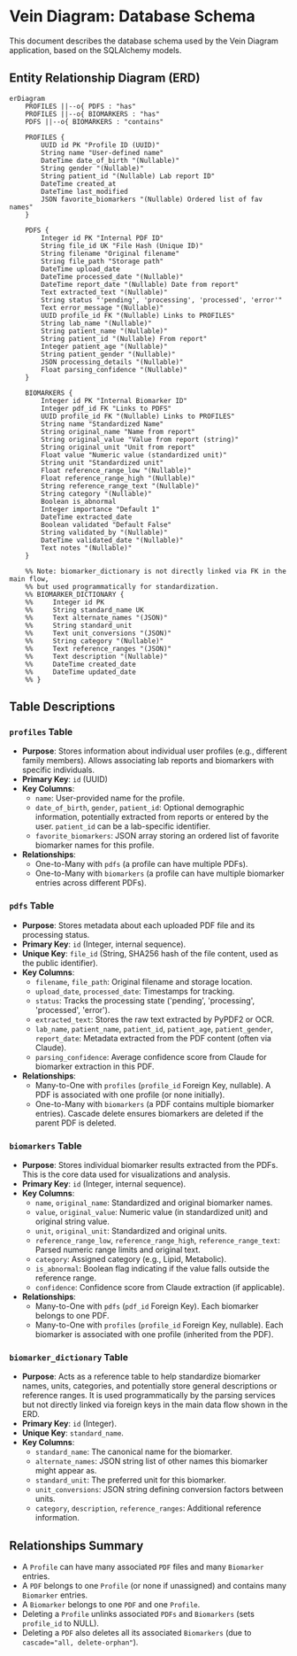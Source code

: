 # Vein Diagram: Database Schema

This document describes the database schema used by the Vein Diagram application, based on the SQLAlchemy models.

## Entity Relationship Diagram (ERD)

```mermaid
erDiagram
    PROFILES ||--o{ PDFS : "has"
    PROFILES ||--o{ BIOMARKERS : "has"
    PDFS ||--o{ BIOMARKERS : "contains"

    PROFILES {
        UUID id PK "Profile ID (UUID)"
        String name "User-defined name"
        DateTime date_of_birth "(Nullable)"
        String gender "(Nullable)"
        String patient_id "(Nullable) Lab report ID"
        DateTime created_at
        DateTime last_modified
        JSON favorite_biomarkers "(Nullable) Ordered list of fav names"
    }

    PDFS {
        Integer id PK "Internal PDF ID"
        String file_id UK "File Hash (Unique ID)"
        String filename "Original filename"
        String file_path "Storage path"
        DateTime upload_date
        DateTime processed_date "(Nullable)"
        DateTime report_date "(Nullable) Date from report"
        Text extracted_text "(Nullable)"
        String status "'pending', 'processing', 'processed', 'error'"
        Text error_message "(Nullable)"
        UUID profile_id FK "(Nullable) Links to PROFILES"
        String lab_name "(Nullable)"
        String patient_name "(Nullable)"
        String patient_id "(Nullable) From report"
        Integer patient_age "(Nullable)"
        String patient_gender "(Nullable)"
        JSON processing_details "(Nullable)"
        Float parsing_confidence "(Nullable)"
    }

    BIOMARKERS {
        Integer id PK "Internal Biomarker ID"
        Integer pdf_id FK "Links to PDFS"
        UUID profile_id FK "(Nullable) Links to PROFILES"
        String name "Standardized Name"
        String original_name "Name from report"
        String original_value "Value from report (string)"
        String original_unit "Unit from report"
        Float value "Numeric value (standardized unit)"
        String unit "Standardized unit"
        Float reference_range_low "(Nullable)"
        Float reference_range_high "(Nullable)"
        String reference_range_text "(Nullable)"
        String category "(Nullable)"
        Boolean is_abnormal
        Integer importance "Default 1"
        DateTime extracted_date
        Boolean validated "Default False"
        String validated_by "(Nullable)"
        DateTime validated_date "(Nullable)"
        Text notes "(Nullable)"
    }

    %% Note: biomarker_dictionary is not directly linked via FK in the main flow,
    %% but used programmatically for standardization.
    %% BIOMARKER_DICTIONARY {
    %%     Integer id PK
    %%     String standard_name UK
    %%     Text alternate_names "(JSON)"
    %%     String standard_unit
    %%     Text unit_conversions "(JSON)"
    %%     String category "(Nullable)"
    %%     Text reference_ranges "(JSON)"
    %%     Text description "(Nullable)"
    %%     DateTime created_date
    %%     DateTime updated_date
    %% }

```

## Table Descriptions

### `profiles` Table
*   **Purpose**: Stores information about individual user profiles (e.g., different family members). Allows associating lab reports and biomarkers with specific individuals.
*   **Primary Key**: `id` (UUID)
*   **Key Columns**:
    *   `name`: User-provided name for the profile.
    *   `date_of_birth`, `gender`, `patient_id`: Optional demographic information, potentially extracted from reports or entered by the user. `patient_id` can be a lab-specific identifier.
    *   `favorite_biomarkers`: JSON array storing an ordered list of favorite biomarker names for this profile.
*   **Relationships**:
    *   One-to-Many with `pdfs` (a profile can have multiple PDFs).
    *   One-to-Many with `biomarkers` (a profile can have multiple biomarker entries across different PDFs).

### `pdfs` Table
*   **Purpose**: Stores metadata about each uploaded PDF file and its processing status.
*   **Primary Key**: `id` (Integer, internal sequence).
*   **Unique Key**: `file_id` (String, SHA256 hash of the file content, used as the public identifier).
*   **Key Columns**:
    *   `filename`, `file_path`: Original filename and storage location.
    *   `upload_date`, `processed_date`: Timestamps for tracking.
    *   `status`: Tracks the processing state ('pending', 'processing', 'processed', 'error').
    *   `extracted_text`: Stores the raw text extracted by PyPDF2 or OCR.
    *   `lab_name`, `patient_name`, `patient_id`, `patient_age`, `patient_gender`, `report_date`: Metadata extracted from the PDF content (often via Claude).
    *   `parsing_confidence`: Average confidence score from Claude for biomarker extraction in this PDF.
*   **Relationships**:
    *   Many-to-One with `profiles` (`profile_id` Foreign Key, nullable). A PDF is associated with one profile (or none initially).
    *   One-to-Many with `biomarkers` (a PDF contains multiple biomarker entries). Cascade delete ensures biomarkers are deleted if the parent PDF is deleted.

### `biomarkers` Table
*   **Purpose**: Stores individual biomarker results extracted from the PDFs. This is the core data used for visualizations and analysis.
*   **Primary Key**: `id` (Integer, internal sequence).
*   **Key Columns**:
    *   `name`, `original_name`: Standardized and original biomarker names.
    *   `value`, `original_value`: Numeric value (in standardized unit) and original string value.
    *   `unit`, `original_unit`: Standardized and original units.
    *   `reference_range_low`, `reference_range_high`, `reference_range_text`: Parsed numeric range limits and original text.
    *   `category`: Assigned category (e.g., Lipid, Metabolic).
    *   `is_abnormal`: Boolean flag indicating if the value falls outside the reference range.
    *   `confidence`: Confidence score from Claude extraction (if applicable).
*   **Relationships**:
    *   Many-to-One with `pdfs` (`pdf_id` Foreign Key). Each biomarker belongs to one PDF.
    *   Many-to-One with `profiles` (`profile_id` Foreign Key, nullable). Each biomarker is associated with one profile (inherited from the PDF).

### `biomarker_dictionary` Table
*   **Purpose**: Acts as a reference table to help standardize biomarker names, units, categories, and potentially store general descriptions or reference ranges. It is used programmatically by the parsing services but not directly linked via foreign keys in the main data flow shown in the ERD.
*   **Primary Key**: `id` (Integer).
*   **Unique Key**: `standard_name`.
*   **Key Columns**:
    *   `standard_name`: The canonical name for the biomarker.
    *   `alternate_names`: JSON string list of other names this biomarker might appear as.
    *   `standard_unit`: The preferred unit for this biomarker.
    *   `unit_conversions`: JSON string defining conversion factors between units.
    *   `category`, `description`, `reference_ranges`: Additional reference information.

## Relationships Summary

-   A `Profile` can have many associated `PDF` files and many `Biomarker` entries.
-   A `PDF` belongs to one `Profile` (or none if unassigned) and contains many `Biomarker` entries.
-   A `Biomarker` belongs to one `PDF` and one `Profile`.
-   Deleting a `Profile` unlinks associated `PDFs` and `Biomarkers` (sets `profile_id` to NULL).
-   Deleting a `PDF` also deletes all its associated `Biomarkers` (due to `cascade="all, delete-orphan"`).
